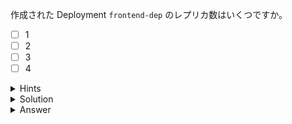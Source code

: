 作成された Deployment `frontend-dep` のレプリカ数はいくつですか。

- [ ] 1
- [ ] 2
- [ ] 3
- [ ] 4

<details>
  <summary>Hints</summary>

`kubectl get deployments` あるいは `kubectl describe deployment` コマンドを使用して確認できます。
また、`kubectl get pods` コマンドを使用して実際の Pod 数を確認することもできます。
 
</details>

<details>
  <summary>Solution</summary>

`kubectl describe deployment frontend-dep | grep Replicas`{{execute}} を実行します。 
 
</details>

<details>
  <summary>Answer</summary>

4

</details>